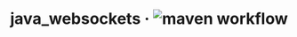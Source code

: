 # java_websockets &middot; ![maven workflow](https://github.com/hofiorg/java_websockets/actions/workflows/maven.yml/badge.svg)

